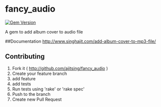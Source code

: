 # fancy_audio
[![Gem Version](https://badge.fury.io/rb/fancy_audio.svg)](http://badge.fury.io/rb/fancy_audio)

A gem to add album cover to audio file

##Documentation
http://www.singhajit.com/add-album-cover-to-mp3-file/

## Contributing

1. Fork it ( http://github.com/ajitsing/fancy_audio )
2. Create your feature branch
3. add feature
4. add tests
4. Run tests using 'rake' or 'rake spec'
4. Push to the branch
5. Create new Pull Request
